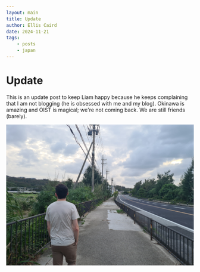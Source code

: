 ```yaml
---
layout: main
title: Update
author: Ellis Caird
date: 2024-11-21
tags:
    - posts
    - japan
---
```


# Update

This is an update post to keep Liam happy because he keeps complaining that I am not blogging (he is obsessed with me and my blog). Okinawa is amazing and OIST is magical; we're not coming back. We are still friends (barely).

![](/assets/images/japanImages/20241118_171021.jpg)
